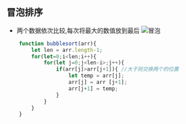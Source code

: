 ## 冒泡排序
* 两个数据依次比较,每次将最大的数值放到最后
![冒泡](https://pic2.zhimg.com/v2-33a947c71ad62b254cab62e5364d2813_b.jpg)
```js
    function bubblesort(arr){
        let len = arr.length-1;
        for(let=0;i<len;i++){
            for(let j=0;j<len-i>;j++){
                if(arr[j]>arr[j+1]){ //大于则交换两个的位置
                    let temp = arr[j];
                    arr[j] = arr [j+1];
                    arr[j+1] = temp;
                }
            }
        }
    }
```
